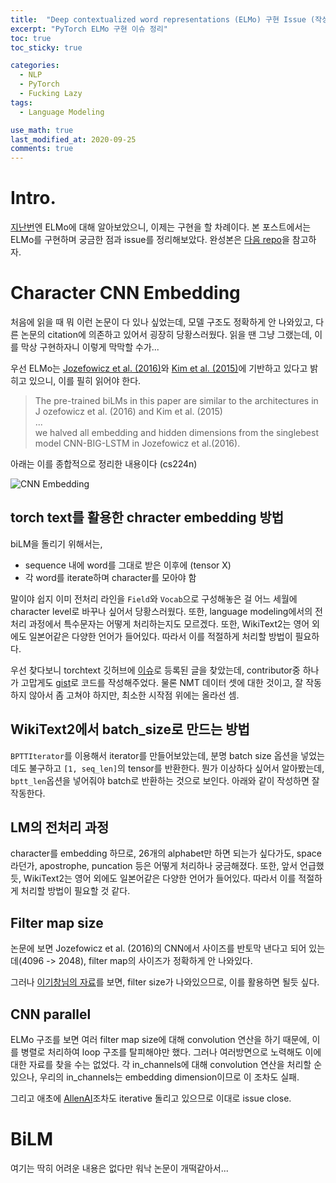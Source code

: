 ```yaml
---
title:  "Deep contextualized word representations (ELMo) 구현 Issue (작성 중)"
excerpt: "PyTorch ELMo 구현 이슈 정리"
toc: true
toc_sticky: true

categories:
  - NLP
  - PyTorch
  - Fucking Lazy
tags:
  - Language Modeling

use_math: true
last_modified_at: 2020-09-25
comments: true
---
```


# Intro.

[지난번](https://inhyeokyoo.github.io/nlp/ELMO-Paper/)엔 ELMo에 대해 알아보았으니, 이제는 구현을 할 차례이다.
본 포스트에서는 ELMo를 구현하며 궁금한 점과 issue를 정리해보았다. 완성본은 [다음 repo](https://github.com/InhyeokYoo/NLP/tree/master/papers/4.%20ELMo)을 참고하자.

# Character CNN Embedding

처음에 읽을 때 뭐 이런 논문이 다 있나 싶었는데, 모델 구조도 정확하게 안 나와있고, 다른 논문의 citation에 의존하고 있어서 굉장히 당황스러웠다.
읽을 땐 그냥 그랬는데, 이를 막상 구현하자니 이렇게 막막할 수가... 

우선 ELMo는 [Jozefowicz et al. (2016)](https://arxiv.org/abs/1602.02410)와 [Kim et al. (2015)](https://arxiv.org/pdf/1508.06615.pdf)에 기반하고 있다고 밝히고 있으니, 이를 필히 읽어야 한다.

> The pre-trained biLMs in this paper are similar to the  architectures in  J ozefowicz  et al. (2016) and Kim  et  al.  (2015)  
...  
we halved all embedding and hidden dimensions from the singlebest model CNN-BIG-LSTM in Jozefowicz et al.(2016).

아래는 이를 종합적으로 정리한 내용이다 (cs224n)

![CNN Embedding](https://user-images.githubusercontent.com/47516855/94338680-2b9b6800-002f-11eb-83b3-34f3f5df884d.png)

## torch text를 활용한 chracter embedding 방법

biLM을 돌리기 위해서는, 
- sequence 내에 word를 그대로 받은 이후에 (tensor X)
- 각 word를 iterate하며 character를 모아야 함

말이야 쉽지 이미 전처리 라인을 `Field`와 `Vocab`으로 구성해놓은 걸 어느 세월에 character level로 바꾸나 싶어서 당황스러웠다. 또한, language modeling에서의 전처리 과정에서 특수문자는 어떻게 처리하는지도 모르겠다.
또한, WikiText2는 영어 외에도 일본어같은 다양한 언어가 들어있다. 따라서 이를 적절하게 처리할 방법이 필요하다. 

우선 찾다보니 torchtext 깃허브에 [이슈](https://github.com/pytorch/text/issues/834)로 등록된 글을 찾았는데, contributor중 하나가 고맙게도 [gist](https://gist.github.com/akurniawan/30719686669dced49e7ced720329a616)로 코드를 작성해주었다. 물론 NMT 데이터 셋에 대한 것이고, 잘 작동하지 않아서 좀 고쳐야 하지만, 최소한 시작점 위에는 올라선 셈.

## WikiText2에서 batch_size로 만드는 방법

`BPTTIterator`를 이용해서 iterator를 만들어보았는데, 분명 batch size 옵션을 넣었는데도 불구하고 `[1, seq_len]`의 tensor를 반환한다. 뭔가 이상하다 싶어서 알아봤는데, `bptt_len`옵션을 넣어줘야 batch로 반환하는 것으로 보인다. 아래와 같이 작성하면 잘 작동한다.

<script src="https://gist.github.com/InhyeokYoo/827545227b081452cd2345010e23aff8.js"></script>

## LM의 전처리 과정

character를 embedding 하므로, 26개의 alphabet만 하면 되는가 싶다가도, space라던가, apostrophe, puncation 등은 어떻게 처리하나 궁금해졌다. 또한, 앞서 언급했듯, WikiText2는 영어 외에도 일본어같은 다양한 언어가 들어있다. 따라서 이를 적절하게 처리할 방법이 필요할 것 같다.

## Filter map size

논문에 보면 Jozefowicz et al. (2016)의 CNN에서 사이즈를 반토막 낸다고 되어 있는데(4096 -> 2048), filter map의 사이즈가 정확하게 안 나와있다.

그러나 [이기창님의 자료](https://github.com/ratsgo/embedding/blob/master/models/bilm/training.py#L114)를 보면, filter size가 나와있으므로, 이를 활용하면 될듯 싶다.

## CNN parallel

ELMo 구조를 보면 여러 filter map size에 대해 convolution 연산을 하기 때문에, 이를 병렬로 처리하여 loop 구조를 탈피해야만 했다.
그러나 여러방면으로 노력해도 이에 대한 자료를 찾을 수는 없었다. 각 in_channels에 대해 convolution 연산을 처리할 순 있으나, 우리의 in_channels는 embedding dimension이므로 이 조차도 실패.

그리고 애초에 [AllenAI](https://github.com/allenai/allennlp/blob/master/allennlp/modules/elmo.py#L410)조차도 iterative 돌리고 있으므로 이대로 issue close.

# BiLM

여기는 딱히 어려운 내용은 없다만 워낙 논문이 개떡같아서...

## 